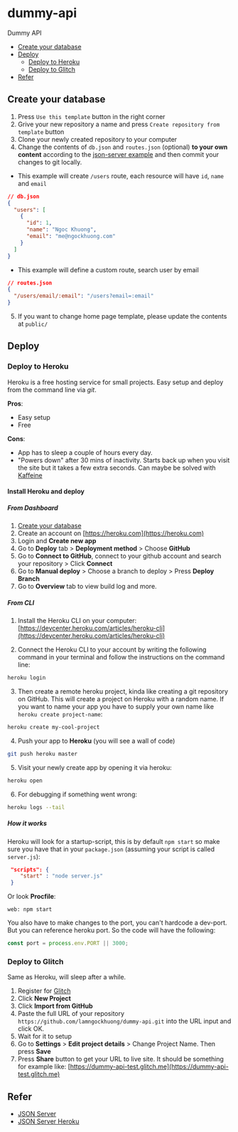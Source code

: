 # dummy-api
Dummy API

- [Create your database](#create-your-database)
- [Deploy](#deploy)
  * [Deploy to Heroku](#deploy-to-heroku)
  * [Deploy to Glitch](#deploy-to-glitch)
- [Refer](#refer)
<!-- toc -->

## Create your database
1. Press `Use this template` button in the right corner
2. Grive your new repository a name and press `Create repository from template` button
3. Clone your newly created repository to your computer
4. Change the contents of `db.json` and `routes.json` (optional) **to your own content** according to the [json-server example](https://github.com/typicode/json-server#example) and then commit your changes to git locally.

+ This example will create `/users` route, each resource will have `id`, `name` and `email`
```json
// db.json
{
  "users": [
    {
      "id": 1,
      "name": "Ngoc Khuong",
      "email": "me@ngockhuong.com"
    }
  ]
}
```
+ This example will define a custom route, search user by email
```json
// routes.json
{
  "/users/email/:email": "/users?email=:email"
}
```
5. If you want to change home page template, please update the contents at `public/`
## Deploy
### Deploy to Heroku
Heroku is a free hosting service for small projects. Easy setup and deploy from the command line via *git*.

**Pros**:
+ Easy setup
+ Free

**Cons**:
+ App has to sleep a couple of hours every day.
+ "Powers down" after 30 mins of inactivity. Starts back up when you visit the site but it takes a few extra seconds. Can maybe be solved with [Kaffeine](http://kaffeine.herokuapp.com/)

#### Install Heroku and deploy
##### From Dashboard
1. [Create your database](#create-your-database)
2. Create an account on [https://heroku.com](https://heroku.com)
3. Login and **Create new app**
4. Go to **Deploy** tab > **Deployment method** > Choose **GitHub**
5. Go to **Connect to GitHub**, connect to your github account and search your repository > Click **Connect**
6. Go to **Manual deploy** > Choose a branch to deploy > Press **Deploy Branch**
7. Go to **Overview** tab to view build log and more.

##### From CLI
1. Install the Heroku CLI on your computer: [https://devcenter.heroku.com/articles/heroku-cli](https://devcenter.heroku.com/articles/heroku-cli)

2. Connect the Heroku CLI to your account by writing the following command in your terminal and follow the instructions on the command line:
```bash
heroku login
```

3. Then create a remote heroku project, kinda like creating a git repository on GitHub. This will create a project on Heroku with a random name. If you want to name your app you have to supply your own name like `heroku create project-name`:
```bash
heroku create my-cool-project
```

4. Push your app to __Heroku__ (you will see a wall of code)
```bash
git push heroku master
```

5. Visit your newly create app by opening it via heroku:
```bash
heroku open
```

6. For debugging if something went wrong:
```bash
heroku logs --tail
```

##### How it works

Heroku will look for a startup-script, this is by default `npm start` so make sure you have that in your `package.json` (assuming your script is called `server.js`):
```json
 "scripts": {
    "start" : "node server.js"
 }
```
Or look **Procfile**:
```
web: npm start
```

You also have to make changes to the port, you can't hardcode a dev-port. But you can reference heroku port. So the code will have the following:
```js
const port = process.env.PORT || 3000;
```

### Deploy to Glitch
Same as Heroku, will sleep after a while.
1. Register for [Glitch](https://glitch.com/)
2. Click **New Project**
3. Click **Import from GitHub**
4. Paste the full URL of your repository `https://github.com/lamngockhuong/dummy-api.git` into the URL input and click OK.
5. Wait for it to setup
6. Go to **Settings** > **Edit project details** > Change Project Name. Then press **Save**
7. Press **Share** button to get your URL to live site. It should be something for example like: [https://dummy-api-test.glitch.me](https://dummy-api-test.glitch.me)

## Refer
+ [JSON Server](https://github.com/typicode/json-server)
+ [JSON Server Heroku](https://github.com/jesperorb/json-server-heroku)
